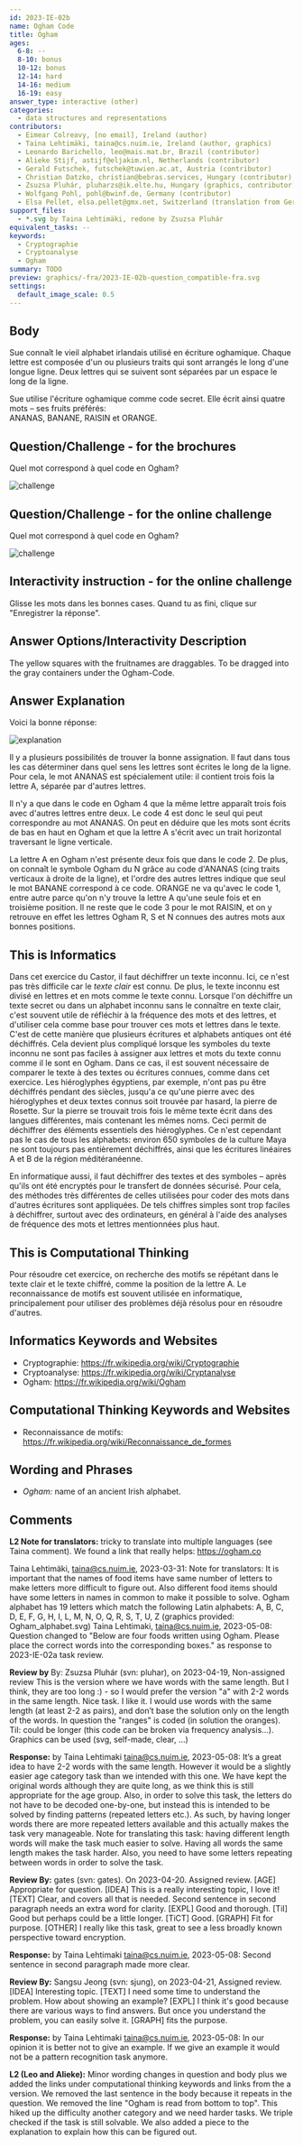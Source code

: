 ```yaml
---
id: 2023-IE-02b
name: Ogham Code
title: Ogham
ages:
  6-8: --
  8-10: bonus
  10-12: bonus
  12-14: hard
  14-16: medium
  16-19: easy
answer_type: interactive (other)
categories:
  - data structures and representations
contributors:
  - Eimear Colreavy, [no email], Ireland (author)
  - Taina Lehtimäki, taina@cs.nuim.ie, Ireland (author, graphics)
  - Leonardo Barichello, leo@mais.mat.br, Brazil (contributor)
  - Alieke Stijf, astijf@eljakim.nl, Netherlands (contributor)
  - Gerald Futschek, futschek@tuwien.ac.at, Austria (contributor)
  - Christian Datzko, christian@bebras.services, Hungary (contributor)
  - Zsuzsa Pluhár, pluharzs@ik.elte.hu, Hungary (graphics, contributor)
  - Wolfgang Pohl, pohl@bwinf.de, Germany (contributor)
  - Elsa Pellet, elsa.pellet@gmx.net, Switzerland (translation from German into French)
support_files:
  - *.svg by Taina Lehtimäki, redone by Zsuzsa Pluhár
equivalent_tasks: --
keywords:
  - Cryptographie
  - Cryptoanalyse
  - Ogham
summary: TODO
preview: graphics/-fra/2023-IE-02b-question_compatible-fra.svg
settings:
  default_image_scale: 0.5
---
```



## Body

Sue connaît le vieil alphabet irlandais utilisé en écriture oghamique.
Chaque lettre est composée d'un ou plusieurs traits qui sont arrangés le long d'une longue ligne. Deux lettres qui se suivent sont séparées par un espace le long de la ligne.

Sue utilise l'écriture oghamique comme code secret. Elle écrit ainsi quatre mots – ses fruits préférés:\
ANANAS, BANANE, RAISIN et ORANGE.

## Question/Challenge - for the brochures

Quel mot correspond à quel code en Ogham?

![challenge](graphics/-fra/2023-IE-02b-question_compatible-fra.svg)


## Question/Challenge - for the online challenge

Quel mot correspond à quel code en Ogham?

![challenge](interactive/2023-IE-02b-question-fra_interactive.svg)

## Interactivity instruction - for the online challenge

Glisse les mots dans les bonnes cases. Quand tu as fini, clique sur "Enregistrer la réponse".

## Answer Options/Interactivity Description

The yellow squares with the fruitnames are draggables. To be dragged into the gray containers under the Ogham-Code.

## Answer Explanation

Voici la bonne réponse:

![explanation](graphics/-fra/2023-IE-02b-explanation_compatible-fra.svg)

Il y a plusieurs possibilités de trouver la bonne assignation. Il faut dans tous les cas déterminer dans quel sens les lettres sont écrites le long de la ligne. Pour cela, le mot ANANAS est spécialement utile: il contient trois fois la lettre A, séparée par d'autres lettres.

Il n'y a que dans le code en Ogham 4 que la même lettre apparaît trois fois avec d'autres lettres entre deux. Le code 4 est donc le seul qui peut correspondre au mot ANANAS. On peut en déduire que les mots sont écrits de bas en haut en Ogham et que la lettre A s'écrit avec un trait horizontal traversant le ligne verticale.

La lettre A en Ogham n'est présente deux fois que dans le code 2. De plus, on connaît le symbole Ogham du N grâce au code d'ANANAS (cing traits verticaux à droite de la ligne), et l'ordre des autres lettres indique que seul le mot BANANE correspond à ce code. ORANGE ne va qu'avec le code 1, entre autre parce qu'on n'y trouve la lettre A qu'une seule fois et en troisième position. Il ne reste que le code 3 pour le mot RAISIN, et on y retrouve en effet les lettres Ogham R, S et N connues des autres mots aux bonnes positions.

## This is Informatics

Dans cet exercice du Castor, il faut déchiffrer un texte inconnu. Ici, ce n'est pas très difficile car le _texte clair_ est connu. De plus, le texte inconnu est divisé en lettres et en mots comme le texte connu. Lorsque l'on déchiffre un texte secret ou dans un alphabet inconnu sans le connaître en texte clair, c'est souvent utile de réfléchir à la fréquence des mots et des lettres, et d'utiliser cela comme base pour trouver ces mots et lettres dans le texte. C'est de cette manière que plusieurs écritures et alphabets antiques ont été déchiffrés. Cela devient plus compliqué lorsque les symboles du texte inconnu ne sont pas faciles à assigner aux lettres et mots du texte connu comme il le sont en Ogham. Dans ce cas, il est souvent nécessaire de comparer le texte à des textes ou écritures connues, comme dans cet exercice. Les hiéroglyphes égyptiens, par exemple, n'ont pas pu être déchiffrés pendant des siècles, jusqu'a ce qu'une pierre avec des hiéroglyphes et deux textes connus soit trouvée par hasard, la pierre de Rosette. Sur la pierre se trouvait trois fois le même texte écrit dans des langues différentes, mais contenant les mêmes noms. Ceci permit de déchiffrer des éléments essentiels des hiéroglyphes. Ce n'est cependant pas le cas de tous les alphabets: environ 650 symboles de la culture Maya ne sont toujours pas entièrement déchiffrés, ainsi que les écritures linéaires A et B de la région méditéranéenne. 

En informatique aussi, il faut déchiffrer des textes et des symboles – après qu'ils ont été encryptés pour le transfert de données sécurisé. Pour cela, des méthodes très différentes de celles utilisées pour coder des mots dans d'autres écritures sont appliquées. De tels chiffres simples sont trop faciles à déchiffrer, surtout avec des ordinateurs, en général à l'aide des analyses de fréquence des mots et lettres mentionnées plus haut.

## This is Computational Thinking

Pour résoudre cet exercice, on recherche des motifs se répétant dans le texte clair et le texte chiffré, comme la position de la lettre A. Le reconnaissance de motifs est souvent utilisée en informatique, principalement pour utiliser des problèmes déjà résolus pour en résoudre d'autres.

## Informatics Keywords and Websites

- Cryptographie: https://fr.wikipedia.org/wiki/Cryptographie
- Cryptoanalyse: https://fr.wikipedia.org/wiki/Cryptanalyse
- Ogham: https://fr.wikipedia.org/wiki/Ogham

## Computational Thinking Keywords and Websites

- Reconnaissance de motifs: https://fr.wikipedia.org/wiki/Reconnaissance_de_formes

## Wording and Phrases

- _Ogham:_ name of an ancient Irish alphabet. 

## Comments

**L2 Note for translators:** tricky to translate into multiple languages (see Taina comment). We found a link that really helps: https://ogham.co 

Taina Lehtimäki, taina@cs.nuim.ie, 2023-03-31: Note for translators: It is important that the names of food items have same number of letters to make letters more difficult to figure out. Also different food items should have some letters in names in common to make it possible to solve. Ogham alphabet has 19 letters which match the following Latin alphabets: A, B, C, D, E, F, G, H, I, L, M, N, O, Q, R, S, T, U, Z  (graphics provided: Ogham_alphabet.svg)
Taina Lehtimaki, taina@cs.nuim.ie, 2023-05-08: Question changed to "Below are four foods written using Ogham. Please place the correct words into the corresponding boxes." as response to 2023-IE-02a task review.

**Review by** By: Zsuzsa Pluhár (svn: pluhar), on 2023-04-19, Non-assigned review 
This is the version where we have words with the same length. But I think, they are too long :) - so I would prefer the version "a" with 2-2 words in the same length. Nice task. I like it. I would use words with the same length (at least 2-2 as pairs), and don’t base the solution only on the length of the words. In question the "ranges" is coded (in solution the oranges). TiI: could be longer (this code can be broken via frequency analysis…). Graphics can be used (svg, self-made, clear, …)

**Response:** by Taina Lehtimaki taina@cs.nuim.ie, 2023-05-08: It’s a great idea to have 2-2 words with the same length. However it would be a slightly easier age category task than we intended with this one. We have kept the original words although they are quite long, as we think this is still appropriate for the age group. Also, in order to solve this task, the letters do not have to be decoded one-by-one, but instead this is intended to be solved by finding patterns (repeated letters etc.). As such, by having longer words there are more repeated letters available and this actually makes the task very manageable. Note for translating this task: having different length words will make the task much easier to solve. Having all words the same length makes the task harder. Also, you need to have some letters repeating between words in order to solve the task. 

**Review By:** gates  (svn: gates). On 2023-04-20. Assigned review.
[AGE] Appropriate for question. [IDEA] This is a really interesting topic, I love it! [TEXT] Clear, and covers all that is needed. Second sentence in second paragraph needs an extra word for clarity. [EXPL] Good and thorough. [TiI] Good but perhaps could be a little longer.  [TiCT] Good. [GRAPH] Fit for purpose. [OTHER] I really like this task, great to see a less broadly known perspective toward encryption.

**Response:** by Taina Lehtimaki taina@cs.nuim.ie, 2023-05-08: Second sentence in second paragraph made more clear. 

**Review By:** Sangsu Jeong (svn: sjung), on 2023-04-21, Assigned review. 
[IDEA] Interesting topic. [TEXT] I need some time to understand the problem. How about showing an example? [EXPL] I think it's good because there are various ways to find answers. But once you understand the problem, you can easily solve it. [GRAPH] fits the purpose.

**Response:** by Taina Lehtimaki taina@cs.nuim.ie, 2023-05-08: In our opinion it is better not to give an example. If we give an example it would not be a pattern recognition task anymore.

**L2 (Leo and Alieke):** Minor wording changes in question and body plus we added the links under computational thinking keywords and links from the a version. We removed the last sentence in the body because it repeats in the question. 
We removed the line "Ogham is read from bottom to top". This hiked up the difficulty another category and we need harder tasks. We triple checked if the task is still solvable. We also added a piece to the explanation to explain how this can be figured out.